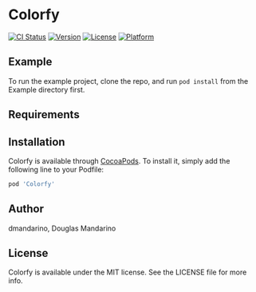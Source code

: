 # Colorfy

[![CI Status](https://img.shields.io/travis/dmandarino/Colorfy.svg?style=flat)](https://travis-ci.org/dmandarino/Colorfy)
[![Version](https://img.shields.io/cocoapods/v/Colorfy.svg?style=flat)](https://cocoapods.org/pods/Colorfy)
[![License](https://img.shields.io/cocoapods/l/Colorfy.svg?style=flat)](https://cocoapods.org/pods/Colorfy)
[![Platform](https://img.shields.io/cocoapods/p/Colorfy.svg?style=flat)](https://cocoapods.org/pods/Colorfy)

## Example

To run the example project, clone the repo, and run `pod install` from the Example directory first.

## Requirements

## Installation

Colorfy is available through [CocoaPods](https://cocoapods.org). To install
it, simply add the following line to your Podfile:

```ruby
pod 'Colorfy'
```

## Author

dmandarino, Douglas Mandarino

## License

Colorfy is available under the MIT license. See the LICENSE file for more info.
